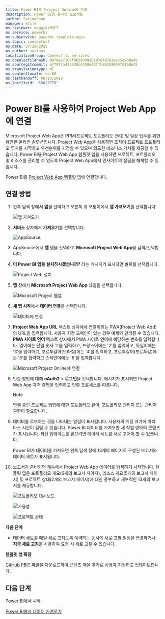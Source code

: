 ```yaml
---
title: Power BI로 Project Online에 연결
description: Power BI용 온라인 프로젝트
author: SarinaJoan
manager: kfile
ms.reviewer: maggiesMSFT
ms.service: powerbi
ms.subservice: powerbi-template-apps
ms.topic: conceptual
ms.date: 07/25/2019
ms.author: sarinas
LocalizationGroup: Connect to services
ms.openlocfilehash: 0978e87167f96b40082819764d7e3ae35e930a4b
ms.sourcegitcommit: a77977a43342db4399a4dffb862b96907d16de35
ms.translationtype: HT
ms.contentlocale: ko-KR
ms.lasthandoff: 08/14/2019
ms.locfileid: "69023776"
---
```

# <a name="connect-to-project-web-app-with-power-bi"></a>Power BI를 사용하여 Project Web App에 연결
Microsoft Project Web App은 PPM(프로젝트 포트폴리오 관리) 및 일상 업무를 위한 유연한 온라인 솔루션입니다. Project Web App을 사용하면 조직이 프로젝트 포트폴리오 투자를 시작하고 우선순위를 지정할 수 있으며 의도한 비즈니스 가치를 제공할 수 있습니다. Power BI용 Project Web App 템플릿 앱을 사용하면 프로젝트, 포트폴리오 및 리소스를 관리할 수 있도록 Project Web App에서 인사이트의 잠금을 해제할 수 있습니다.

Power BI용 [Project Web App 템플릿 앱](https://appsource.microsoft.com/product/power-bi/pbi_msprojectonline.pbi-microsoftprojectwebapp)에 연결합니다.

## <a name="how-to-connect"></a>연결 방법

1. 왼쪽 탐색 창에서 **앱**을 선택하고 오른쪽 위 모퉁이에서 **앱 가져오기**를 선택합니다.

    ![앱 가져오기](media/service-connect-to-project-online/GetApps.png)

2. **서비스** 상자에서 **가져오기**를 선택합니다.
   
   ![AppSource](media/service-connect-to-project-online/AppSource.png)
3. AppSource에서 **앱** 탭을 선택하고 **Microsoft Project Web App**을 검색/선택합니다.
   
4. **이 Power BI 앱을 설치하시겠습니까?** 라는 메시지가 표시되면 **설치**를 선택합니다. 

   ![Project Web 설치](media/service-connect-to-project-online/ProjectTile.png)
5. **앱** 창에서 **Microsoft Project Web App** 타일을 선택합니다. 
   
   ![Microsoft Project 웹앱](media/service-connect-to-project-online/getstarted.png)
6. **새 앱 시작**에서 **데이터 연결**을 선택합니다.
   
   ![데이터에 연결](media/service-connect-to-project-online/mproject.png)
7. **Project Web App URL** 텍스트 상자에서 연결하려는 PWA(Project Web Add)의 URL을 입력합니다.  사용자 지정 도메인이 있는 경우 예제와 달라질 수 있습니다. **PWA 사이트 언어** 텍스트 상자에서 PWA 사이트 언어에 해당하는 번호를 입력합니다. 영어에는 단일 숫자 '1'을 입력하고, 프랑스어에는 '2'를 입력하고, 독일어에는 '3'을 입력하고, 포르투갈어(브라질)에는 '4'를 입력하고, 포르투갈어(포르투갈)에는 '5'를 입력하고 스페인어에는 '6'을 입력합니다. 
   
   ![Microsoft Project Online에 연결](media/service-connect-to-project-online/params.png)
8. 인증 방법에 대해 **oAuth2** \> **로그인**을 선택합니다. 메시지가 표시되면 Project Web App 자격 증명을 입력하고 인증 프로세스를 따릅니다.

    > [!NOTE]
    > 연결 중인 프로젝트 웹앱에 대한 포트폴리오 뷰어, 포트폴리오 관리자 또는 관리자 권한이 필요합니다.

9. 데이터를 로드하는 것을 나타내는 알림이 표시됩니다. 사용자의 계정 크기에 따라 다소 시간이 걸릴 수 있습니다. Power BI 데이터를 가져오면 새 작업 영역의 콘텐츠가 표시됩니다. 최신 업데이트를 얻으려면 데이터 세트를 새로 고쳐야 할 수 있습니다. 

    Power BI가 데이터를 가져오면 왼쪽 탐색 창에 13개의 페이지로 구성된 보고서와 데이터 세트가 표시됩니다. 

10. 보고서가 준비되면 계속해서 Project Web App 데이터를 탐색하기 시작합니다. 템플릿 앱은 포트폴리오 개요(6개의 보고서 페이지), 리소스 개요(5개의 보고서 페이지) 및 프로젝트 상태(2개의 보고서 페이지)에 대한 풍부하고 세부적인 13개의 보고서를 제공합니다. 

    ![포트폴리오 대시보드](media/service-connect-to-project-online/report1.png)
   
    ![가용성](media/service-connect-to-project-online/report3.png)
   
    ![프로젝트 상태](media/service-connect-to-project-online/report2.png)

**다음 단계**

* 데이터 세트를 매일 새로 고치도록 예약하는 동시에 새로 고침 일정을 변경하거나 **지금 새로 고침**을 사용하여 요청 시 새로 고칠 수 있습니다.

**템플릿 앱 확장**

[GitHub PBIT 파일](https://github.com/OfficeDev/Project-Power-BI-Content-Packs)을 다운로드하여 콘텐츠 팩을 추가로 사용자 지정하고 업데이트합니다.

## <a name="next-steps"></a>다음 단계
[Power BI에서 시작](service-get-started.md)

[Power BI에서 데이터 가져오기](service-get-data.md)

